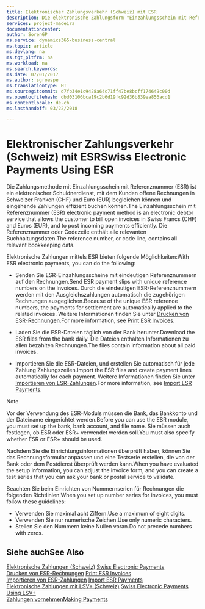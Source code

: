 ```yaml
---
title: Elektronischer Zahlungsverkehr (Schweiz) mit ESR
description: Die elektronische Zahlungsform "Einzahlungsschein mit Referenznummer" (ESR) ist ein elektronischer Debitorendienst, mit dem der Debitor offene Rechnungen in Schweizer Franken (CHF) und Euro (EUR) fakturieren und eingehende Zahlungen effizient buchen kann.
services: project-madeira
documentationcenter: 
author: SorenGP
ms.service: dynamics365-business-central
ms.topic: article
ms.devlang: na
ms.tgt_pltfrm: na
ms.workload: na
ms.search.keywords: 
ms.date: 07/01/2017
ms.author: sgroespe
ms.translationtype: HT
ms.sourcegitcommit: d7fb34e1c9428a64c71ff47be8bcff174649c00d
ms.openlocfilehash: dbd03106bca19c2b6d19fc92d36b839ea856acd1
ms.contentlocale: de-ch
ms.lasthandoff: 03/22/2018

---
```

# <a name="swiss-electronic-payments-using-esr"></a><span data-ttu-id="14a1e-103">Elektronischer Zahlungsverkehr (Schweiz) mit ESR</span><span class="sxs-lookup"><span data-stu-id="14a1e-103">Swiss Electronic Payments Using ESR</span></span>
<span data-ttu-id="14a1e-104">Die Zahlungsmethode mit Einzahlungsschein mit Referenznummer (ESR) ist ein elektronischer Schuldnerdienst, mit dem Kunden offene Rechnungen in Schweizer Franken (CHF) und Euro (EUR) begleichen können und eingehende Zahlungen effizient buchen können.</span><span class="sxs-lookup"><span data-stu-id="14a1e-104">The Einzahlungsschein mit Referenznummer (ESR) electronic payment method is an electronic debtor service that allows the customer to bill open invoices in Swiss Francs (CHF) and Euros (EUR), and to post incoming payments efficiently.</span></span> <span data-ttu-id="14a1e-105">Die Referenznummer oder Codezeile enthält alle relevanten Buchhaltungsdaten.</span><span class="sxs-lookup"><span data-stu-id="14a1e-105">The reference number, or code line, contains all relevant bookkeeping data.</span></span>  

<span data-ttu-id="14a1e-106">Elektronische Zahlungen mittels ESR bieten folgende Möglichkeiten:</span><span class="sxs-lookup"><span data-stu-id="14a1e-106">With ESR electronic payments, you can do the following:</span></span>  

- <span data-ttu-id="14a1e-107">Senden Sie ESR-Einzahlungsscheine mit eindeutigen Referenznummern auf den Rechnungen.</span><span class="sxs-lookup"><span data-stu-id="14a1e-107">Send ESR payment slips with unique reference numbers on the invoices.</span></span> <span data-ttu-id="14a1e-108">Durch die eindeutigen ESR-Referenznummern werden mit den Ausgleichszahlungen automatisch die zugehörigen Rechnungen ausgeglichen.</span><span class="sxs-lookup"><span data-stu-id="14a1e-108">Because of the unique ESR reference numbers, the payments for settlement are automatically applied to the related invoices.</span></span> <span data-ttu-id="14a1e-109">Weitere Informationen finden Sie unter [Drucken von ESR-Rechnungen](how-to-print-esr-invoices.md).</span><span class="sxs-lookup"><span data-stu-id="14a1e-109">For more information, see [Print ESR Invoices](how-to-print-esr-invoices.md).</span></span>  

- <span data-ttu-id="14a1e-110">Laden Sie die ESR-Dateien täglich von der Bank herunter.</span><span class="sxs-lookup"><span data-stu-id="14a1e-110">Download the ESR files from the bank daily.</span></span> <span data-ttu-id="14a1e-111">Die Dateien enthalten Informationen zu allen bezahlten Rechnungen.</span><span class="sxs-lookup"><span data-stu-id="14a1e-111">The files contain information about all paid invoices.</span></span>  

- <span data-ttu-id="14a1e-112">Importieren Sie die ESR-Dateien, und erstellen Sie automatisch für jede Zahlung Zahlungszeilen.</span><span class="sxs-lookup"><span data-stu-id="14a1e-112">Import the ESR files and create payment lines automatically for each payment.</span></span> <span data-ttu-id="14a1e-113">Weitere Informationen finden Sie unter [Importieren von ESR-Zahlungen](how-to-import-esr-payments.md).</span><span class="sxs-lookup"><span data-stu-id="14a1e-113">For more information, see [Import ESR Payments](how-to-import-esr-payments.md).</span></span>  

> [!NOTE]  
>  <span data-ttu-id="14a1e-114">Vor der Verwendung des ESR-Moduls müssen die Bank, das Bankkonto und der Dateiname eingerichtet werden.</span><span class="sxs-lookup"><span data-stu-id="14a1e-114">Before you can use the ESR module, you must set up the bank, bank account, and file name.</span></span> <span data-ttu-id="14a1e-115">Sie müssen auch festlegen, ob ESR oder ESR+ verwendet werden soll.</span><span class="sxs-lookup"><span data-stu-id="14a1e-115">You must also specify whether ESR or ESR+ should be used.</span></span>

<span data-ttu-id="14a1e-116">Nachdem Sie die Einrichtungsinformationen überprüft haben, können Sie das Rechnungsformular anpassen und eine Testserie erstellen, die von der Bank oder dem Postdienst überprüft werden kann.</span><span class="sxs-lookup"><span data-stu-id="14a1e-116">When you have evaluated the setup information, you can adjust the invoice form, and you can create a test series that you can ask your bank or postal service to validate.</span></span>  

<span data-ttu-id="14a1e-117">Beachten Sie beim Einrichten von Nummernserien für Rechnungen die folgenden Richtlinien:</span><span class="sxs-lookup"><span data-stu-id="14a1e-117">When you set up number series for invoices, you must follow these guidelines:</span></span>  

- <span data-ttu-id="14a1e-118">Verwenden Sie maximal acht Ziffern.</span><span class="sxs-lookup"><span data-stu-id="14a1e-118">Use a maximum of eight digits.</span></span>  
- <span data-ttu-id="14a1e-119">Verwenden Sie nur numerische Zeichen.</span><span class="sxs-lookup"><span data-stu-id="14a1e-119">Use only numeric characters.</span></span>  
- <span data-ttu-id="14a1e-120">Stellen Sie den Nummern keine Nullen voran.</span><span class="sxs-lookup"><span data-stu-id="14a1e-120">Do not precede numbers with zeros.</span></span>  

## <a name="see-also"></a><span data-ttu-id="14a1e-121">Siehe auch</span><span class="sxs-lookup"><span data-stu-id="14a1e-121">See Also</span></span>  
 <span data-ttu-id="14a1e-122">[Elektronische Zahlungen (Schweiz)](swiss-electronic-payments.md) </span><span class="sxs-lookup"><span data-stu-id="14a1e-122">[Swiss Electronic Payments](swiss-electronic-payments.md) </span></span>  
 <span data-ttu-id="14a1e-123">[Drucken von ESR-Rechnungen](how-to-print-esr-invoices.md) </span><span class="sxs-lookup"><span data-stu-id="14a1e-123">[Print ESR Invoices](how-to-print-esr-invoices.md) </span></span>  
 <span data-ttu-id="14a1e-124">[Importieren von ESR-Zahlungen](how-to-import-esr-payments.md) </span><span class="sxs-lookup"><span data-stu-id="14a1e-124">[Import ESR Payments](how-to-import-esr-payments.md) </span></span>  
 <span data-ttu-id="14a1e-125">[Elektronische Zahlungen mit LSV+ (Schweiz)](swiss-electronic-payments-using-lsv-.md) </span><span class="sxs-lookup"><span data-stu-id="14a1e-125">[Swiss Electronic Payments Using LSV+](swiss-electronic-payments-using-lsv-.md) </span></span>  
 [<span data-ttu-id="14a1e-126">Zahlungen vornehmen</span><span class="sxs-lookup"><span data-stu-id="14a1e-126">Making Payments</span></span>](../../payables-make-payments.md)


